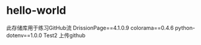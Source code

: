 # hello-world
此存储库用于练习GitHub流
DrissionPage==4.1.0.9
colorama==0.4.6
python-dotenv==1.0.0
Test2
上传github